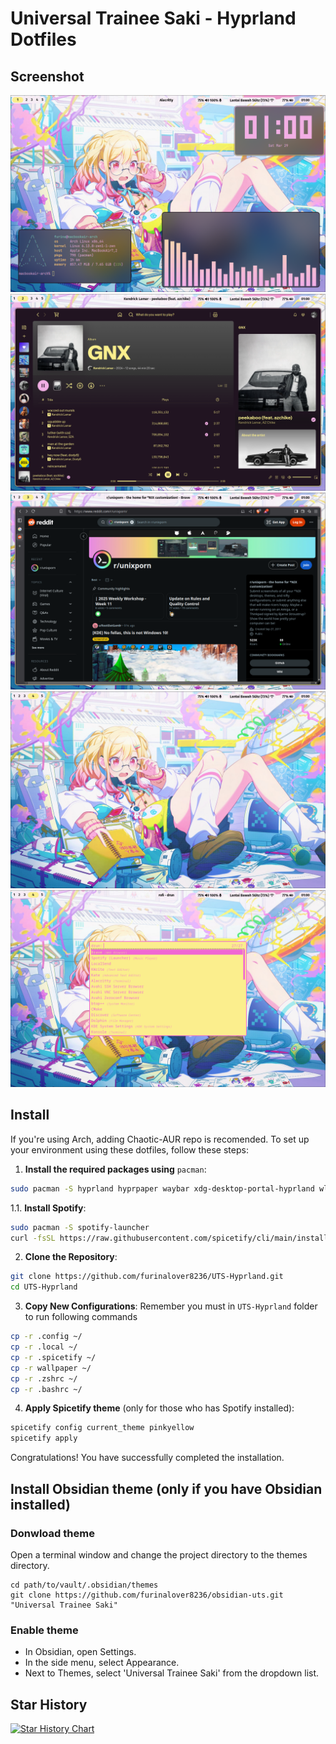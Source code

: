 # Universal Trainee Saki - Hyprland Dotfiles

## Screenshot

![1](screenshot/img0.png)
![10](screenshot/img1.png)
![10](screenshot/img2.png)
![10](screenshot/img3.png)
![10](screenshot/img4.png)

## Install

If you're using Arch, adding Chaotic-AUR repo is recomended.
To set up your environment using these dotfiles, follow these steps:

1. **Install the required packages using** `pacman`:

```bash
sudo pacman -S hyprland hyprpaper waybar xdg-desktop-portal-hyprland wlogout pavucontrol ttf-fira-sans ttf-font-awesome ttf-jetbrains-mono-nerd alacritty cava fastfetch rofi
```

1.1. **Install Spotify**:

```bash
sudo pacman -S spotify-launcher
curl -fsSL https://raw.githubusercontent.com/spicetify/cli/main/install.sh | sh
```

2. **Clone the Repository**:

```bash
git clone https://github.com/furinalover8236/UTS-Hyprland.git
cd UTS-Hyprland
```

3. **Copy New Configurations**:
Remember you must in `UTS-Hyprland` folder to run following commands

```bash
cp -r .config ~/
cp -r .local ~/
cp -r .spicetify ~/
cp -r wallpaper ~/
cp -r .zshrc ~/
cp -r .bashrc ~/
```

4. **Apply Spicetify theme** (only for those who has Spotify installed):

```bash
spicetify config current_theme pinkyellow
spicetify apply
```

Congratulations! You have successfully completed the installation.

## Install Obsidian theme (only if you have Obsidian installed)

### Donwload theme
Open a terminal window and change the project directory to the themes directory.
```
cd path/to/vault/.obsidian/themes
git clone https://github.com/furinalover8236/obsidian-uts.git "Universal Trainee Saki"
```

### Enable theme
 * In Obsidian, open Settings.
 * In the side menu, select Appearance.
 * Next to Themes, select 'Universal Trainee Saki' from the dropdown list.

## Star History

<a href="https://www.star-history.com/#furinalover8236/UTS-Hyprland&Date">
 <picture>
   <source media="(prefers-color-scheme: dark)" srcset="https://api.star-history.com/svg?repos=furinalover8236/UTS-Hyprland&type=Date&theme=dark" />
   <source media="(prefers-color-scheme: light)" srcset="https://api.star-history.com/svg?repos=furinalover8236/UTS-Hyprland&type=Date" />
   <img alt="Star History Chart" src="https://api.star-history.com/svg?repos=furinalover8236/UTS-Hyprland&type=Date" />
 </picture>
</a>
